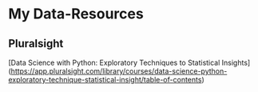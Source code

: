 
# My Data-Resources

##  Pluralsight 

[Data Science with Python: Exploratory Techniques to Statistical Insights] (https://app.pluralsight.com/library/courses/data-science-python-exploratory-technique-statistical-insight/table-of-contents) 

